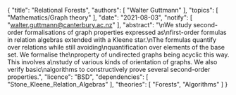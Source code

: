 {
    "title": "Relational Forests",
    "authors": [
        "Walter Guttmann"
    ],
    "topics": [
        "Mathematics/Graph theory"
    ],
    "date": "2021-08-03",
    "notify": [
        "walter.guttmann@canterbury.ac.nz"
    ],
    "abstract": "\nWe study second-order formalisations of graph properties expressed as\nfirst-order formulas in relation algebras extended with a Kleene star.\nThe formulas quantify over relations while still avoiding\nquantification over elements of the base set. We formalise the\nproperty of undirected graphs being acyclic this way. This involves a\nstudy of various kinds of orientation of graphs. We also verify basic\nalgorithms to constructively prove several second-order properties.",
    "licence": "BSD",
    "dependencies": [
        "Stone_Kleene_Relation_Algebras"
    ],
    "theories": [
        "Forests",
        "Algorithms"
    ]
}
